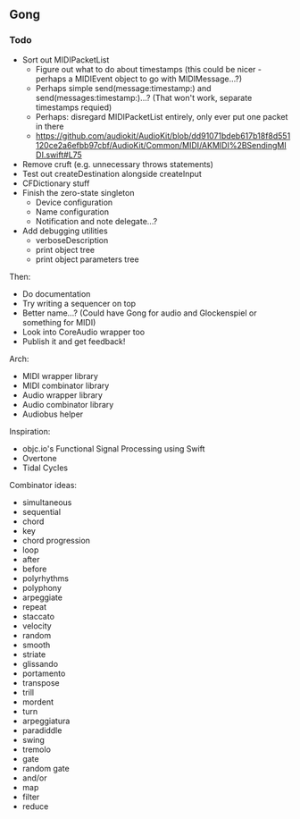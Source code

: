 ## Gong

### Todo

- Sort out MIDIPacketList
    - Figure out what to do about timestamps (this could be nicer - perhaps a MIDIEvent object to go with MIDIMessage...?)
    - Perhaps simple send(message:timestamp:) and send(messages:timestamp:)...? (That won't work, separate timestamps requied)
    - Perhaps: disregard MIDIPacketList entirely, only ever put one packet in there
    - https://github.com/audiokit/AudioKit/blob/dd91071bdeb617b18f8d551120ce2a6efbb97cbf/AudioKit/Common/MIDI/AKMIDI%2BSendingMIDI.swift#L75
- Remove cruft (e.g. unnecessary throws statements)
- Test out createDestination alongside createInput
- CFDictionary stuff
- Finish the zero-state singleton
    - Device configuration
    - Name configuration
    - Notification and note delegate...?
- Add debugging utilities
    - verboseDescription
    - print object tree
    - print object parameters tree

Then:

- Do documentation
- Try writing a sequencer on top
- Better name...? (Could have Gong for audio and Glockenspiel or something for MIDI)
- Look into CoreAudio wrapper too
- Publish it and get feedback!

Arch:

- MIDI wrapper library
- MIDI combinator library
- Audio wrapper library
- Audio combinator library
- Audiobus helper

Inspiration:

- objc.io's Functional Signal Processing using Swift
- Overtone
- Tidal Cycles

Combinator ideas:

- simultaneous
- sequential
- chord
- key
- chord progression
- loop
- after
- before
- polyrhythms
- polyphony
- arpeggiate
- repeat
- staccato
- velocity
- random
- smooth
- striate
- glissando
- portamento
- transpose
- trill
- mordent
- turn
- arpeggiatura
- paradiddle
- swing
- tremolo
- gate
- random gate
- and/or
- map
- filter
- reduce
